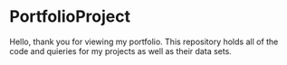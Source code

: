 # PortfolioProject

Hello, thank you for viewing my portfolio. This repository holds all of the code and quieries for my projects as well as their data sets.
